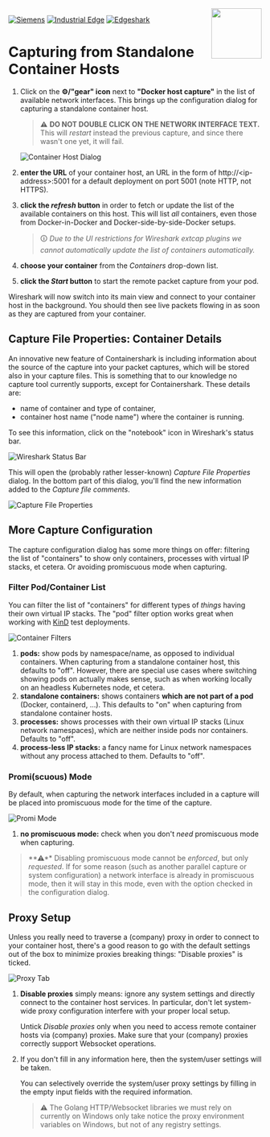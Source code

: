 <img align="right" width="100" height="100" src="../images/csharg-icon-100x100-ltr.png" style="padding: 0 0 1ex 0.8em">

[![Siemens](https://img.shields.io/badge/github-siemens-009999?logo=github)](https://github.com/siemens)
[![Industrial Edge](https://img.shields.io/badge/github-industrial%20edge-e39537?logo=github)](https://github.com/industrial-edge)
[![Edgeshark](https://img.shields.io/badge/github-Edgeshark-003751?logo=github)](https://github.com/siemens/edgeshark)

# Capturing from Standalone Container Hosts

1. Click on the **⚙/"gear" icon** next to **"Docker host capture"** in the list
   of available network interfaces. This brings up the configuration dialog for
   capturing a standalone container host.

   > **⚠** **DO NOT DOUBLE CLICK ON THE NETWORK INTERFACE TEXT.** This will
   > _restart_ instead the previous capture, and since there wasn't one yet, it
   > will fail.

   ![Container Host Dialog](../images/cs-docker-defaulttab.png)

2. **enter the URL** of your container host, an URL in the form of
     http://&lt;ip-address>:5001 for a default deployment on port 5001 (note
     HTTP, not HTTPS).

3. **click the _refresh_ button** in order to fetch or update the list of the
   available containers on this host. This will list _all_ containers, even
   those from Docker-in-Docker and Docker-side-by-side-Docker setups.

   > 🛈 _Due to the UI restrictions for Wireshark extcap plugins we cannot
   > automatically update the list of containers automatically._

4. **choose your container** from the _Containers_ drop-down list.

5. **click the _Start_ button** to start the remote packet capture from your
   pod.

Wireshark will now switch into its main view and connect to your container host
in the background. You should then see live packets flowing in as soon as they
are captured from your container.

## Capture File Properties: Container Details

An innovative new feature of Containershark is including information about the
source of the capture into your packet captures, which will be stored also in
your capture files. This is something that to our knowledge no capture tool
currently supports, except for Containershark. These details are:

- name of container and type of container,
- container host name ("node name") where the container is running.

To see this information, click on the "notebook" icon in Wireshark's status bar.

![Wireshark Status Bar](../images/cs-capture-statusbar.png)

This will open the (probably rather lesser-known) _Capture File Properties_
dialog. In the bottom part of this dialog, you'll find the new information added
to the _Capture file comments_.

![Capture File Properties](../images/cs-capture-properties.png)

## More Capture Configuration

The capture configuration dialog has some more things on offer: filtering the
list of "containers" to show only containers, processes with virtual IP stacks,
et cetera. Or avoiding promiscuous mode when capturing.

### Filter Pod/Container List

You can filter the list of "containers" for different types of _things_ having
their own virtual IP stacks. The "pod" filter option works great when working
with [KinD](https://github.com/kubernetes-sigs/kind) test deployments.

![Container Filters](../images/cs-docker-defaulttab-filters.png)

1. **pods:** show pods by namespace/name, as opposed to individual containers.
   When capturing from a standalone container host, this defaults to "off".
   However, there are special use cases where switching showing pods on actually
   makes sense, such as when working locally on an headless Kubernetes node, et
   cetera.
2. **standalone containers:** shows containers **which are not part of a pod**
   (Docker, containerd, ...). This defaults to "on" when capturing from
   standalone container hosts.
3. **processes:** shows processes with their own virtual IP stacks (Linux
   network namespaces), which are neither inside pods nor containers. Defaults
   to "off".
4. **process-less IP stacks:** a fancy name for Linux network namespaces without
   any process attached to them. Defaults to "off".

### Promi(scuous) Mode

By default, when capturing the network interfaces included in a capture will be
placed into promiscuous mode for the time of the capture.

![Promi Mode](../images/cs-docker-defaulttab-noprom.png)

1. **no promiscuous mode:** check when you don't _need_ promiscuous mode when
   capturing.

> **⚠**️ Disabling promiscuous mode cannot be _enforced_, but only _requested_.
> If for some reason (such as another parallel capture or system configuration)
> a network interface is already in promiscuous mode, then it will stay in this
> mode, even with the option checked in the configuration dialog.

## Proxy Setup

Unless you really need to traverse a (company) proxy in order to connect to your
container host, there's a good reason to go with the default settings out of the
box to minimize proxies breaking things: "Disable proxies" is ticked.

![Proxy Tab](../images/cs-docker-proxytab.png)

1. **Disable proxies** simply means: ignore any system settings and directly
   connect to the container host services. In particular, don't let system-wide
   proxy configuration interfere with your proper local setup.

   Untick _Disable proxies_ only when you need to access remote container hosts
   via (company) proxies. Make sure that your (company) proxies correctly support Websocket operations.

2. If you don't fill in any information here, then the system/user settings will
   be taken.
   
   You can selectively override the system/user proxy settings by filling in the
   empty input fields with the required information.

   > **⚠** The Golang HTTP/Websocket libraries we must rely on currently on
   > Windows only take notice the proxy environment variables on Windows, but
   > not of any registry settings.
